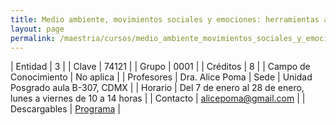 ```yaml
---
title: Medio ambiente, movimientos sociales y emociones: herramientas analíticas desde la sociología
layout: page
permalink: /maestria/cursos/medio_ambiente_movimientos_sociales_y_emociones_herramientas_analiticas_desde_la_sociologia/
---
```




| Entidad | 3 |
| Clave | 74121 |
| Grupo | 0001 |
| Créditos | 8 |
| Campo de Conocimiento | No aplica |
| Profesores | Dra. Alice Poma
| Sede | Unidad Posgrado aula B-307, CDMX |
| Horario | Del 7 de enero al 28 de enero, lunes a viernes de 10 a 14 horas |
| Contacto | <alicepoma@gmail.com> |
| Descargables | [Programa](/assets/docs/cursos/medio_ambiente_movimientos_sociales_emociones.pdf) |


